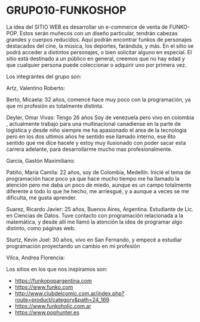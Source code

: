 # GRUPO10-FUNKOSHOP

La idea del SITIO WEB es desarrollar un e-commerce de venta de FUNKO-POP. Estos serán muñecos con un diseño particular, tendrán cabezas grandes y cuerpos reducidos. Aquí podrán encontrar funkos de personajes destacados del cine, la música, los deportes, farándula, y más. En el sitio se podrá acceder a distintos personajes, o bien solicitar alguno en especial. 
El sitio está destinado a un público en general, creemos que no hay edad y que cualquier persona puede coleccionar o adquirir uno por primera vez. 

Los integrantes del grupo son:

Artz, Valentino Roberto:

Berto, Micaela: 32 años, comencé hace muy poco con la programación, ya que mi profesión es totalmente distinta.

Deyler, Omar Vivas: Tengo 26 años Soy de venezuela pero vivo en colombia , actualmente trabajo para una multinacional canadiense en la parte de logistica y desde niño siempre me ha apasionado el area de la tecnologia pero en los dos ultimos años he sentido ese llamado interno, ese 6to sentido que me dice hacele y estoy muy ilusionado con poder sacar esta carrera adelante, para desarrollarme mucho mas profesionalmente.

García, Gastón Maximiliano:

Patiño, María Camila: 22 años, soy de Colombia, Medellín. Inicié el tema de programación hace poco ya que hace mucho tiempo me ha llamado la atención pero me daba un poco de miedo, aunque es un campo totalmente diferente a todo lo que he hecho, me arriesgué, y a aunque a veces se me dificulta, me gusta aprender. 

Suarez, Ricardo Javier: 25 años, Buenos Aires, Argentina. Estudiante de Lic. en Ciencias de Datos. Tuve contacto con programación relacionada a la matemática, y desde allí me llamó la atención la idea de programar algo distinto, como páginas web.

Sturtz, Kevin Joel: 30 años, vivo en San Fernando, y empecé a estudiar programación proyectando un cambio en mi profesión 

Vilca, Andrea Florencia:


Los sitios en los que nos inspiramos son:
- https://funkopopargentina.com
- https://www.funko.com
- http://www.clubdelcomic.com.ar/index.php?route=product/category&path=24_169
- https://www.funkoholic.com.ar
- https://www.pophunter.es

